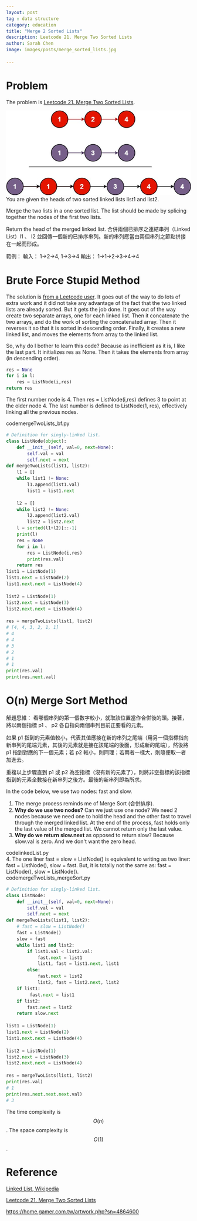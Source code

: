 ```yaml
---
layout: post
tag : data structure
category: education
title: "Merge 2 Sorted Lists"
description: Leetcode 21. Merge Two Sorted Lists
author: Sarah Chen
image: images/posts/merge_sorted_lists.jpg

---
```


# Problem
The problem is [Leetcode 21. Merge Two Sorted Lists](https://leetcode.com/problems/merge-two-sorted-lists/). 

![merge_sorted_lists](../images/posts/merge_sorted_lists.jpg)
You are given the heads of two sorted linked lists list1 and list2.

Merge the two lists in a one sorted list. The list should be made by splicing together the nodes of the first two lists.

Return the head of the merged linked list.
合併兩個已排序之連結串列（Linked List）l1 、 l2 並回傳一個新的已排序串列。新的串列應當由兩個串列之節點拼接在一起而形成。

範例：
輸入： 1->2->4, 1->3->4
輸出： 1->1->2->3->4->4

# Brute Force Stupid Method

The solution is [from a Leetcode user](https://leetcode.com/problems/merge-two-sorted-lists/discuss/2659387/python-solution).  It goes out of the way to do lots of extra work and it did not take any advantage of the fact that the two linked lists are already sorted.  But it gets the job done. 
It goes out of the way create two separate arrays, one for each linked list.  Then it concatenate the two arrays, and do the work of sorting the concatenated array.  Then it reverses it so that it is sorted in descending order.  Finally, it creates a new linked list, and moves the elements from array to the linked list. 

So, why do I bother to learn this code?  Because as inefficient as it is, I like the last part.  It initializes <span class="coding">res</span> as None.  Then it takes the elements from array (in descending order). 
```python
res = None
for i in l:
    res = ListNode(i,res)
return res
```
The first number node is 4.  Then res = ListNode(i,res) defines 3 to point at the older node 4.  The last number is defined to ListNode(1, res), effectively linking all the previous nodes. 

<div class="code-head"><span>code</span>mergeTwoLists_bf.py</div>

```py
# Definition for singly-linked list.
class ListNode(object):
    def __init__(self, val=0, next=None):
        self.val = val
        self.next = next
def mergeTwoLists(list1, list2):
    l1 = []
    while list1 != None:
        l1.append(list1.val)
        list1 = list1.next
        
    l2 = []
    while list2 != None:
        l2.append(list2.val)
        list2 = list2.next
    l = sorted(l1+l2)[::-1]
    print(l)
    res = None
    for i in l:
        res = ListNode(i,res)
        print(res.val)
    return res
list1 = ListNode(1)
list1.next = ListNode(2)
list1.next.next = ListNode(4)

list2 = ListNode(1)
list2.next = ListNode(3)
list2.next.next = ListNode(4)

res = mergeTwoLists(list1, list2)
# [4, 4, 3, 2, 1, 1]
# 4
# 4
# 3
# 2
# 1
# 1
print(res.val)
print(res.next.val)
```

# O(n) Merge Sort Method
解題思維：
看哪個串列的第一個數字較小，就取該位置當作合併後的頭。接著，將以兩個指標 p1 、 p2 各自指向兩個串列目前正要看的元素。

如果 p1 指到的元素值較小，代表其值應接在新的串列之尾端（用另一個指標指向新串列的尾端元素，其後的元素就是接在該尾端的後面，形成新的尾端），然後將 p1 指到對應的下一個元素；若 p2 較小，則同理；若兩者一樣大，則隨便取一者加進去。

重複以上步驟直到 p1 或 p2 為空指標（沒有新的元素了），則將非空指標的該指標指到的元素全數接在新串列之後方。最後的新串列即為所求。

In the code below, we use two nodes: <span class="coding">fast</span> and <span class="coding">slow</span>. 

1. The merge process reminds me of Merge Sort (合併排序). 
2.  **Why do we use two nodes?** Can we just use one node?  We need 2 nodes because we need one to hold the head and the other <span class="coding">fast</span> to travel through the merged linked list.  At the end of the process, <span class="coding">fast</span> holds only the last value of the merged list. We cannot return only the last value. 
3. **Why do we return <span class="coding">slow.next</span>** as opposed to return slow? Because slow.val is zero.  And we don't want the zero head. 
<div class="code-head"><span>code</span>linkedList.py</div>
4. The one liner <span class="coding">fast = slow = ListNode()</span> is equivalent to writing as two liner: fast = ListNode(), slow = fast.  But, it is totally not the same as: fast = ListNode(), slow = ListNode(). 

<div class="code-head"><span>code</span>mergeTwoLists_mergeSort.py</div>

```py
# Definition for singly-linked list.
class ListNode:
    def __init__(self, val=0, next=None):
        self.val = val
        self.next = next
def mergeTwoLists(list1, list2):
    # fast = slow = ListNode()
    fast = ListNode()
    slow = fast
    while list1 and list2:               
        if list1.val < list2.val:
            fast.next = list1
            list1, fast = list1.next, list1
        else:
            fast.next = list2
            list2, fast = list2.next, list2
    if list1:
         fast.next = list1
    if list2:
        fast.next = list2
    return slow.next

list1 = ListNode(1)
list1.next = ListNode(2)
list1.next.next = ListNode(4)

list2 = ListNode(1)
list2.next = ListNode(3)
list2.next.next = ListNode(4)

res = mergeTwoLists(list1, list2)
print(res.val)
# 1
print(res.next.next.next.val)
# 3
```

The time complexity is $$O(n)$$. 
The space complexity is $$O(1)$$. 
# Reference

[Linked List, Wikipedia](https://en.wikipedia.org/wiki/Linked_list)

[Leetcode 21. Merge Two Sorted Lists](https://leetcode.com/problems/merge-two-sorted-lists/)

https://home.gamer.com.tw/artwork.php?sn=4864600